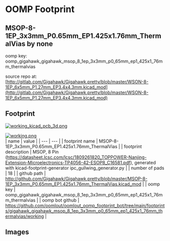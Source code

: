 # OOMP Footprint  
## MSOP-8-1EP_3x3mm_P0.65mm_EP1.425x1.76mm_ThermalVias  by none  
  
oomp key: oomp_gigahawk_gigahawk_msop_8_1ep_3x3mm_p0_65mm_ep1_425x1_76mm_thermalvias  
  
source repo at: [http://gitlab.com/Gigahawk/Gigahawk.pretty/blob/master/WSON-8-1EP_6x5mm_P1.27mm_EP3.4x4.3mm.kicad_mod](http://gitlab.com/Gigahawk/Gigahawk.pretty/blob/master/WSON-8-1EP_6x5mm_P1.27mm_EP3.4x4.3mm.kicad_mod)  
## Footprint  
  
[![working_kicad_pcb_3d.png](working_kicad_pcb_3d_600.png)](working_kicad_pcb_3d.png)  
  
[![working.png](working_600.png)](working.png)  
| name | value | 
| --- | --- | 
| footprint name | MSOP-8-1EP_3x3mm_P0.65mm_EP1.425x1.76mm_ThermalVias | 
| footprint description | MSOP, 8 Pin (https://datasheet.lcsc.com/lcsc/1809261820_TOPPOWER-Nanjing-Extension-Microelectronics-TP4056-42-ESOP8_C16581.pdf), generated with kicad-footprint-generator ipc_gullwing_generator.py | 
| number of pads | 18 | 
| github path | http://github.com/Gigahawk/Gigahawk.pretty/blob/master/MSOP-8-1EP_3x3mm_P0.65mm_EP1.425x1.76mm_ThermalVias.kicad_mod | 
| oomp key | oomp_gigahawk_gigahawk_msop_8_1ep_3x3mm_p0_65mm_ep1_425x1_76mm_thermalvias | 
| oomp bot github | https://github.com/oomlout/oomlout_oomp_footprint_bot/tree/main/footprints/gigahawk_gigahawk_msop_8_1ep_3x3mm_p0_65mm_ep1_425x1_76mm_thermalvias/working | 
## Images  
